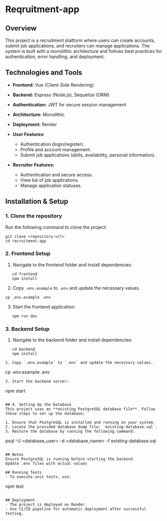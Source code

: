 # Reqruitment-app

## Overview
This project is a recruitment platform where users can create accounts, submit job applications, and recruiters can manage applications. The system is built with a monolithic architecture and follows best practices for authentication, error handling, and deployment.

## Technologies and Tools
- **Frontend:** Vue (Client-Side Rendering)
- **Backend:** Express (Node.js), Sequelize (ORM)
- **Authentication:** JWT for secure session management
- **Architecture:** Monolithic
- **Deployment:** Render


- **User Features:**
  - Authentication (login/register).
  - Profile and account management.
  - Submit job applications (skills, availability, personal information).

- **Recruiter Features:**
  - Authentication and secure access.
  - View list of job applications.
  - Manage application statuses.

## Installation & Setup
### 1. Clone the repository
Run the following command to clone the project:
```
git clone <repository-url>
cd recruitment-app
```

### 2. Frontend Setup
1. Navigate to the frontend folder and install dependencies:
```
   cd frontend
   npm install
```
2. Copy `.env.example` to `.env` and update the necessary values. 
```
cp .env.example .env 
```
3. Start the frontend application:
```
   npm run dev
```


### 3. Backend Setup
1. Navigate to the backend folder and install dependencies:
```
   cd backend
   npm install

2. Copy `.env.example` to `.env` and update the necessary values.
```
cp .env.example .env 
```
3. Start the backend server:
```
npm start
```

## 4. Setting Up the Database  
This project uses an **existing PostgreSQL database file**. Follow these steps to set up the database:  

1. Ensure that PostgreSQL is installed and running on your system.  
2. Locate the provided database dump file: `existing-database.sql`.  
3. Restore the database by running the following command:  
   ```
   psql -U <database_user> -d <database_name> -f existing-database.sql
   ```

## Notes
Ensure PostgreSQL is running before starting the backend.
Update .env files with actual values

## Running Tests
- To execute unit tests, use:
  ```
  npm test
  ```

## Deployment
- The project is deployed on Render.
- Use CI/CD pipeline for automatic deployment after successful testing.
